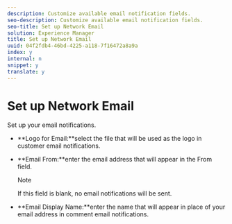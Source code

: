 ```yaml
---
description: Customize available email notification fields.
seo-description: Customize available email notification fields.
seo-title: Set up Network Email
solution: Experience Manager
title: Set up Network Email
uuid: 04f2fdb4-46bd-4225-a118-7f16472a8a9a
index: y
internal: n
snippet: y
translate: y
---
```


# Set up Network Email

Set up your email notifications.

* **Logo for Email:**select the file that will be used as the logo in customer email notifications.
* **Email From:**enter the email address that will appear in the From field. 
  >[!NOTE]
  >
  >If this field is blank, no email notifications will be sent.

* **Email Display Name:**enter the name that will appear in place of your email address in comment email notifications.
